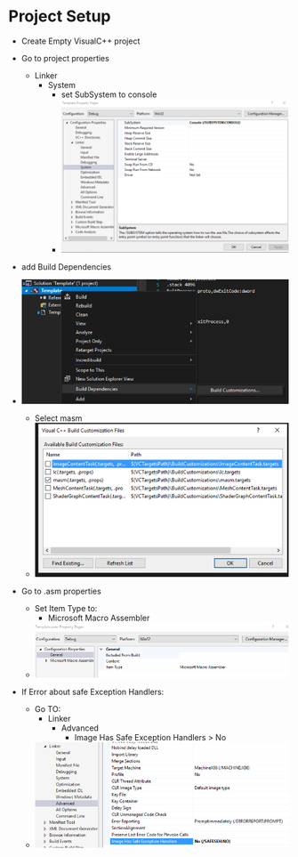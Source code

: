 # Project Setup

- Create Empty VisualC++ project
- Go to project properties
    - Linker
        - System
            - set SubSystem to console
            - ![](2018-08-31-15-24-27.png)

- add Build Dependencies
- ![](2018-08-31-15-21-24.png)
  - Select masm
  - ![](2018-08-31-15-22-50.png)
- Go to .asm properties
    - Set Item Type to:
        - Microsoft Macro Assembler
    - ![](2018-08-31-15-27-49.png)
- If Error about safe Exception Handlers:
    - Go TO:
        - Linker
            - Advanced
                - Image Has Safe Exception Handlers > No
    - ![](2018-08-31-15-31-15.png)



